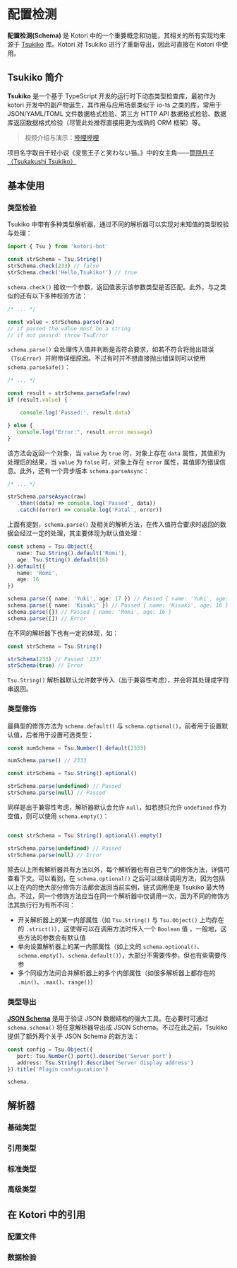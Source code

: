 # 配置检测

**配置检测(Schema)** 是 Kotori 中的一个重要概念和功能，其相关的所有实现均来源于 [Tsukiko](https://github.com/biyuehu/tsukiko) 库。Kotori 对 Tsukiko 进行了重新导出，因此可直接在 Kotori 中使用。
## Tsukiko 简介

**Tsukiko** 是一个基于 TypeScript 开发的运行时下动态类型检查库，最初作为 kotori 开发中的副产物诞生，其作用与应用场景类似于 io-ts 之类的库，常用于 JSON/YAML/TOML 文件数据格式检验、第三方 HTTP API 数据格式检验、数据库返回数据格式检验（尽管此处推荐直接用更为成熟的 ORM 框架）等。

> 视频介绍与演示：[哔哩哔哩](https://b23.tv/ejhXmIx)

项目名字取自于轻小说《変態王子と笑わない猫。》中的女主角——[筒隠月子（Tsukakushi Tsukiko）](https://mzh.moegirl.org.cn/%E7%AD%92%E9%9A%90%E6%9C%88%E5%AD%90)

## 基本使用

### 类型检验

Tsukiko 中带有多种类型解析器，通过不同的解析器可以实现对未知值的类型校验与处理：

```typescript
import { Tsu } from 'kotori-bot'

const strSchema = Tsu.String()
strSchema.check(233) // false
strSchema.check('Hello,Tsukiko!') // true
```

`schema.check()` 接收一个参数，返回值表示该参数类型是否匹配。此外，与之类似的还有以下多种校验方法：

```typescript
/* ... */

const value = strSchema.parse(raw)
// if passed the value must be a string
// if not passrd: throw TsuError
```

`schema.parse()` 会处理传入值并判断是否符合要求，如若不符合将抛出错误（`TsuError`）并附带详细原因。不过有时并不想直接抛出错误则可以使用 `schema.parseSafe()`：

```typescript
/* ... */

const result = strSchema.parseSafe(raw)
if (result.value) {

	console.log('Passed:', result.data)

} else {
   console.log("Error:", result.error.message)
}
```

该方法会返回一个对象，当 `value` 为 `true` 时，对象上存在 `data` 属性，其值即为处理后的结果，当 `value` 为 `false` 时，对象上存在 `error` 属性，其值即为错误信息。此外，还有一个异步版本 `schema.parseAsync`：

```typescript
/* ... */

strSchema.parseAsync(raw)
   .then((data) => console.log('Passed', data))
   .catch((error) => console.log('Fatal', error))
```

上面有提到，`schema.parse()` 及相关的解析方法，在传入值符合要求时返回的数据会经过一定的处理，其主要体现为默认值处理：

```typescript
const schema = Tsu.Object({
   name: Tsu.String().default('Romi'),
   age: Tsu.Stting().default(16)
}).default({
   name: 'Romi',
   age: 16
})

schema.parse({ name: 'Yuki', age: 17 }) // Passed { name: 'Yuki', age: 17 }
schema.parse({ name: 'Kisaki' }) // Passed { name: 'Kisaki', age: 16 }
schema.parse({}) // Passed { name: 'Romi', age: 16 }
schema.parse([]) // Error
```

在不同的解析器下也有一定的体现，如：

```typescript
const strSchema = Tsu.String()

strSchema(233) // Passed '233'
strSchema(true) // Error
```

`Tsu.String()` 解析器默认允许数字传入（出于兼容性考虑），并会将其处理成字符串返回。

### 类型修饰

最典型的修饰方法为 `schema.default()` 与 `schema.optional()`，前者用于设置默认值，后者用于设置可选类型：

```typescript
const numSchema = Tsu.Number().default(2333)

numSchema.parse() // 2333

const strSchema = Tsu.String().optional()

strSchema.parse(undefined) // Passed
strSchema.parse(null) // Passed
```

同样是出于兼容性考虑，解析器默认会允许 `null`，如若想只允许 `undefined` 作为空值，则可以使用 `schema.empty()`：

```typescript

const strSchema = Tsu.String().optional().empty()

strSchema.parse(undefined) // Passed
strSchema.parse(null) // Error
```

除去以上所有解析器共有方法以外，每个解析器也有自己专门的修饰方法，详情可查看下文。可以看到，在 `schema.optional()` 之后可以继续调用方法，因为包括以上在内的绝大部分修饰方法都会返回当前实例，链式调用便是 Tsukiko 最大特点。不过，同一个修饰方法应当在同一个解析器中仅调用一次，因为不同的修饰方法其执行行为有所不同：

- 开关解析器上的某一内部属性（如 `Tsu.String()` 与 `Tsu.Object()` 上均存在的 `.strict()`），这使得可以在调用方法时传入一个 `Boolean` 值 ，一般地，这些方法的参数会有默认值
- 单向设置解析器上的某一内部属性（如上文的 `schema.optional()`、`schema.empty()`、`schema.default()`），大部分不需要传参，但也有些需要传参
- 多个同级方法间合并解析器上的多个内部属性（如很多解析器上都存在的 `.min()`、`.max()`、`range()`）
### 类型导出

[**JSON Schema**](https://json-schema.org/) 是用于验证 JSON 数据结构的强大工具。在必要时可通过 `schema.schema()` 将任意解析器导出成 JSON Schema。不过在此之前，Tsukiko 提供了额外两个关于 JSON Schema 的新方法：

```typescript
const config = Tsu.Object({
   port: Tsu.Number().port().describe('Server port')
   address: Tsu.String().describe('Server display address')
}).title('Plugin configuration')
```

`schema.`
## 解析器

### 基础类型

### 引用类型

### 标准类型
### 高级类型

## 在 Kotori 中的引用

### 配置文件

### 数据检验


